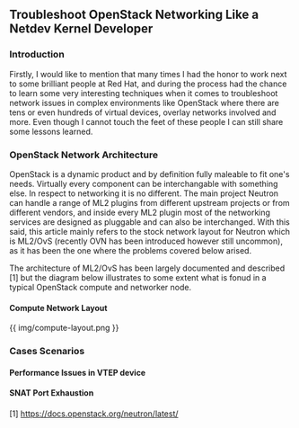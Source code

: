 ## Troubleshoot OpenStack Networking Like a Netdev Kernel Developer

### Introduction

Firstly, I would like to mention that many times I had the honor to work next to some brilliant people at Red Hat, and during the process had the chance to learn some very interesting techniques when it comes to troubleshoot network issues in complex environments like OpenStack where there are tens or even hundreds of virtual devices, overlay networks involved and more. Even though I cannot touch the feet of these people I can still share some lessons learned.


### OpenStack Network Architecture

OpenStack is a dynamic product and by definition fully maleable to fit one's needs. Virtually every component can be interchangable with something else. In respect to networking it is no different. The main project Neutron can handle a range of ML2 plugins from different upstream projects or from different vendors, and inside every ML2 plugin most of the networking services are designed as pluggable and can also be interchanged. With this said, this article mainly refers to the stock network layout for Neutron which is ML2/OvS (recently OVN has been introduced however still uncommon), as it has been the one where the problems covered below arised.

The architecture of ML2/OvS has been largely documented and described [1] but the diagram below illustrates to some extent what is fonud in a typical OpenStack compute and networker node.

#### Compute Network Layout


{{ img/compute-layout.png }}


### Cases Scenarios

#### Performance Issues in VTEP device

#### 

#### SNAT Port Exhaustion

#### 

[1] https://docs.openstack.org/neutron/latest/
